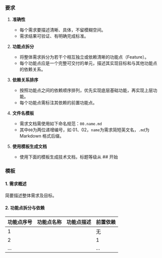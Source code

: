 ### 要求

1. **准确性**  
   - 每个需求要描述清晰、具体，不留模糊空间。  
   - 需求结果可验证、有明确完成标准。

2. **功能点拆分**  
   - 将整体需求拆分为若干个相互独立或依赖清晰的功能点（Feature）。  
   - 每个功能点应是一个完整可交付的单元，描述其实现目标和与其他功能点的依赖关系。

3. **依赖关系排序**  
   - 按照功能点之间的依赖顺序排列，优先实现底层基础功能，再实现上层功能。  
   - 每个功能点需标注其依赖的前置功能点。

5. **文件名模板**  
   - 需求文档需使用如下命名规范：`00.name.md`  
   - 其中`00`为两位递增编号，如 01、02，`name`为需求简短英文名，`.md`为 Markdown 格式后缀。

6. **使用模板生成文档**
   - 使用下面的模板生成技术文档，标题等级从 ## 开始

### 模板

#### 1. 需求概述

简要描述整体需求及目标。

#### 2. 功能点拆分与依赖

| 功能点序号 | 功能点名称 | 功能点描述 | 前置依赖 |
|------------|------------|------------|----------|
| 1          |            |            | 无       |
| 2          |            |            | 1        |
| ...        |            |            | ...      |
